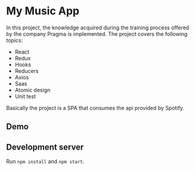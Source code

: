 # My Music App

In this project, the knowledge acquired during the training process offered by the company Pragma is implemented.
The project covers the following topics:

- React
- Redux
- Hooks
- Reducers
- Axios
- Saas
- Atomic design 
- Unit test


Basically the project is a SPA that consumes the api provided by Spotify. 

## Demo

## Development server

Run `npm install` and `npm start`.



